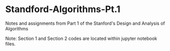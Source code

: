 # Standford-Algorithms-Pt.1
 Notes and assignments from Part 1 of the Stanford's Design and Analysis of Algorithms

Note: Section 1 and Section 2 codes are located within jupyter notebook files.

